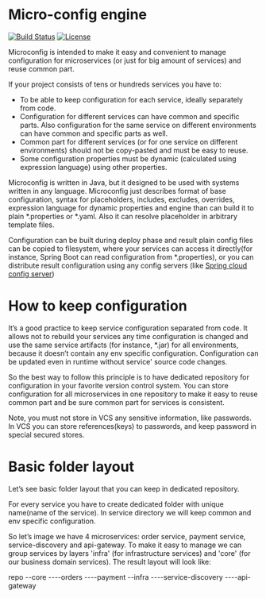 # Micro-config engine

[![Build Status](https://travis-ci.com/Microconfig/microconfig.svg?branch=master)](https://travis-ci.com/Microconfig/microconfig)
[![License](https://img.shields.io/badge/License-Apache%202.0-blue.svg)](https://opensource.org/licenses/Apache-2.0)

Microconfig is intended to make it easy and convenient to manage configuration for microservices (or just for big amount of services) and reuse common part.

If your project consists of tens or hundreds services you have to:
* To be able to keep configuration for each service, ideally separately from code.
* Configuration for different services can have common and specific parts. Also configuration for the same service on different environments can have common and specific parts as well.
* Common part for different services (or for one service on different environments) should not be copy-pasted and must be easy to reuse.
* Some configuration properties must be dynamic (calculated using expression language) using other properties.

Microconfig is written in Java, but it designed to be used with systems written in any language. Microconfig just describes format of base configuration, syntax for placeholders, includes, excludes, overrides, expression language for dynamic properties and engine than can build it to plain *.properties or *.yaml. Also it can resolve placeholder in arbitrary template files.

Configuration can be built during deploy phase and result plain config files can be copied to filesystem, where your services can access it directly(for instance, Spring Boot can read configuration from *.properties), or you can distribute result configuration using any config servers (like [Spring cloud config server](https://spring.io/projects/spring-cloud-config))


# How to keep configuration
It’s a good practice to keep service configuration separated from code. It allows not to rebuild your services any time configuration is changed and use the same service artifacts (for instance, *.jar) for all environments, because it doesn’t contain any env specific configuration. Configuration can be updated even in runtime without service' source code changes.

So the best way to follow this principle is to have dedicated repository for configuration in your favorite version control system.  You can store configuration for all microservices in one repository to make it easy to reuse common part and be sure common part for services is consistent. 

Note, you must not store in VCS any sensitive information, like passwords. In VCS you can store references(keys) to passwords, and keep password in special secured stores.

# Basic folder layout
Let’s see basic folder layout that you can keep in dedicated repository.

For every service you have to create dedicated folder with unique name(name of the service). In service directory we will keep common and env specific configuration.

So let’s image we have 4 microservices: order service, payment service,  service-discovery and api-gateway. To make it easy to manage we can group services by layers 'infra' (for infrastructure services) and 'core' (for our business domain services).  The result layout will look like:

repo
--core
----orders
----payment
--infra
----service-discovery
----api-gateway
